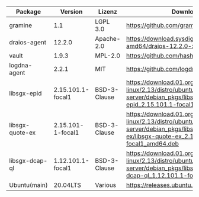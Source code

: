 | Package                  | Version           | Lizenz       | Download-Link                                                                                                                                                             |
|--------------------------|-------------------|--------------|---------------------------------------------------------------------------------------------------------------------------------------------------------------------------|
| gramine                  | 1.1               | LGPL 3.0     | https://github.com/gramineproject/gramine                                                                                                                                 |
| draios-agent             | 12.2.0            | Apache-2.0   | https://download.sysdig.com/stable/deb/stable-amd64/draios-12.2.0-x86_64-agent.deb                                                                                        |
| vault                    | 1.9.3             | MPL-2.0      | https://github.com/hashicorp/vault/tree/v1.9.3                                                                                                                            |
| logdna-agent             | 2.2.1             | MIT          | https://github.com/logdna/logdna-agent                                                                                                                                    |
| libsgx-epid              | 2.15.101.1-focal1 | BSD-3-Clause | https://download.01.org/intel-sgx/sgx-linux/2.13/distro/ubuntu20.04-server/debian_pkgs/libs/libsgx-epid/libsgx-epid_2.15.101.1-focal1_amd64.deb                           |
| libsgx-quote-ex          | 2.15.101-1-focal1 | BSD-3-Clause | https://download.01.org/intel-sgx/sgx-linux/2.13/distro/ubuntu20.04-server/debian_pkgs/libs/libsgx-quote-ex/libsgx-quote-ex_2.15.101.1-focal1_amd64.deb                   |
| libsgx-dcap-ql           | 1.12.101.1-focal1 | BSD-3-Clause | https://download.01.org/intel-sgx/sgx-linux/2.13/distro/ubuntu20.04-server/debian_pkgs/libs/libsgx-dcap-ql/libsgx-dcap-ql_1.12.101.1-focal1_amd64.deb                     |
| Ubuntu(main)             | 20.04LTS          | Various      | https://releases.ubuntu.com/20.04/                                                                                                                                        |

